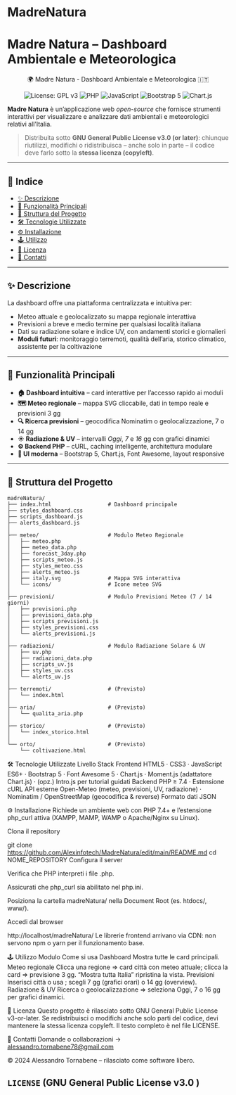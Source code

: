 # MadreNatura
# Madre Natura – Dashboard Ambientale e Meteorologica

<p align="center">🌍 Madre Natura - Dashboard Ambientale e Meteorologica 🇮🇹</p>

<p align="center">
  <img src="https://img.shields.io/badge/License-GPLv3-blue.svg?style=for-the-badge" alt="License: GPL v3">
  <img src="https://img.shields.io/badge/PHP-%3E%3D7.4-8892BF.svg?style=for-the-badge&logo=php&logoColor=white" alt="PHP">
  <img src="https://img.shields.io/badge/JavaScript-ES6+-F7DF1E.svg?style=for-the-badge&logo=javascript&logoColor=black" alt="JavaScript">
  <img src="https://img.shields.io/badge/Bootstrap-5-7952B3.svg?style=for-the-badge&logo=bootstrap&logoColor=white" alt="Bootstrap 5">
  <img src="https://img.shields.io/badge/Chart.js-Grafici%20Dinamici-FF6384.svg?style=for-the-badge&logo=chart.js&logoColor=white" alt="Chart.js">
</p>

**Madre Natura** è un’applicazione web *open-source* che fornisce strumenti interattivi per visualizzare e analizzare dati ambientali e meteorologici relativi all’Italia.

> Distribuita sotto **GNU General Public License v3.0 (or later)**: chiunque riutilizzi, modifichi o ridistribuisca – anche solo in parte – il codice deve farlo sotto la **stessa licenza (copyleft)**.

---

## 📜 Indice

- [✨ Descrizione](#-descrizione)
- [🚀 Funzionalità Principali](#-funzionalità-principali)
- [📂 Struttura del Progetto](#-struttura-del-progetto)
- [🛠️ Tecnologie Utilizzate](#️-tecnologie-utilizzate)
- [⚙️ Installazione](#️-installazione)
- [🕹️ Utilizzo](#️-utilizzo)
- [📄 Licenza](#-licenza)
- [📧 Contatti](#-contatti)

---

## ✨ Descrizione

La dashboard offre una piattaforma centralizzata e intuitiva per:

- Meteo attuale e geolocalizzato su mappa regionale interattiva  
- Previsioni a breve e medio termine per qualsiasi località italiana  
- Dati su radiazione solare e indice UV, con andamenti storici e giornalieri  
- **Moduli futuri**: monitoraggio terremoti, qualità dell’aria, storico climatico, assistente per la coltivazione  

---

## 🚀 Funzionalità Principali

- **🏠 Dashboard intuitiva** – card interattive per l’accesso rapido ai moduli  
- **🗺️ Meteo regionale** – mappa SVG cliccabile, dati in tempo reale e previsioni 3 gg  
- **🔍 Ricerca previsioni** – geocodifica Nominatim o geolocalizzazione, 7 o 14 gg  
- **☀️ Radiazione & UV** – intervalli *Oggi*, *7* e *16* gg con grafici dinamici  
- **⚙️ Backend PHP** – cURL, caching intelligente, architettura modulare  
- **🎨 UI moderna** – Bootstrap 5, Chart.js, Font Awesome, layout responsive  

---

## 📂 Struttura del Progetto
```text
madreNatura/
├── index.html                  # Dashboard principale
├── styles_dashboard.css
├── scripts_dashboard.js
├── alerts_dashboard.js
│
├── meteo/                      # Modulo Meteo Regionale
│   ├── meteo.php
│   ├── meteo_data.php
│   ├── forecast_3day.php
│   ├── scripts_meteo.js
│   ├── styles_meteo.css
│   ├── alerts_meteo.js
│   ├── italy.svg               # Mappa SVG interattiva
│   └── icons/                  # Icone meteo SVG
│
├── previsioni/                 # Modulo Previsioni Meteo (7 / 14 giorni)
│   ├── previsioni.php
│   ├── previsioni_data.php
│   ├── scripts_previsioni.js
│   ├── styles_previsioni.css
│   └── alerts_previsioni.js
│
├── radiazioni/                 # Modulo Radiazione Solare & UV
│   ├── uv.php
│   ├── radiazioni_data.php
│   ├── scripts_uv.js
│   ├── styles_uv.css
│   └── alerts_uv.js
│
├── terremoti/                  # (Previsto)
│   └── index.html
│
├── aria/                       # (Previsto)
│   └── qualita_aria.php
│
├── storico/                    # (Previsto)
│   └── index_storico.html
│
└── orto/                       # (Previsto)
    └── coltivazione.html
````


🛠️ Tecnologie Utilizzate
Livello	Stack
Frontend	HTML5 · CSS3 · JavaScript ES6+ · Bootstrap 5 · Font Awesome 5 · Chart.js · Moment.js (adattatore Chart.js) · (opz.) Intro.js per tutorial guidati
Backend	PHP ≥ 7.4 · Estensione cURL
API esterne	Open-Meteo (meteo, previsioni, UV, radiazione) · Nominatim / OpenStreetMap (geocodifica & reverse)
Formato dati	JSON

⚙️ Installazione
Richiede un ambiente web con PHP 7.4+ e l’estensione php_curl attiva (XAMPP, MAMP, WAMP o Apache/Nginx su Linux).

Clona il repository

git clone https://github.com/Alexinfotech/MadreNatura/edit/main/README.md
cd NOME_REPOSITORY
Configura il server

Verifica che PHP interpreti i file .php.

Assicurati che php_curl sia abilitato nel php.ini.

Posiziona la cartella madreNatura/ nella Document Root (es. htdocs/, www/).

Accedi dal browser


http://localhost/madreNatura/
Le librerie frontend arrivano via CDN: non servono npm o yarn per il funzionamento base.

🕹️ Utilizzo
Modulo	Come si usa
Dashboard	Mostra tutte le card principali.
Meteo regionale	Clicca una regione ⇒ card città con meteo attuale; clicca la card ⇒ previsione 3 gg. “Mostra tutta Italia” ripristina la vista.
Previsioni	Inserisci città o usa <i class="fas fa-map-marker-alt"></i>; scegli 7 gg (grafici orari) o 14 gg (overview).
Radiazione & UV	Ricerca o geolocalizzazione ⇒ seleziona Oggi, 7 o 16 gg per grafici dinamici.

📄 Licenza
Questo progetto è rilasciato sotto GNU General Public License v3-or-later.
Se redistribuisci o modifichi anche solo parti del codice, devi mantenere la stessa licenza copyleft.
Il testo completo è nel file LICENSE.

📧 Contatti
Domande o collaborazioni → alessandro.tornabene78@gmail.com

© 2024 Alessandro Tornabene – rilasciato come software libero.

## `LICENSE`  (GNU General Public License v3.0 )
